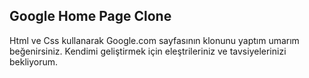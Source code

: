 
## Google Home Page Clone

Html ve Css kullanarak Google.com sayfasının klonunu yaptım umarım beğenirsiniz. 
Kendimi geliştirmek için eleştrileriniz ve tavsiyelerinizi bekliyorum.
